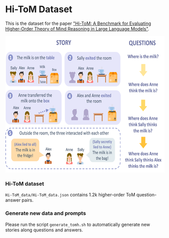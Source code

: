 # Hi-ToM Dataset

This is the dataset for the paper ["Hi-ToM: A Benchmark for Evaluating Higher-Order Theory of Mind Reasoning in Large Language Models"](https://arxiv.org/abs/2310.16755).

<img src=media/Picture1.png height=430>

### Hi-ToM dataset
`Hi-ToM_data/Hi-ToM_data.json` contains 1.2k higher-order ToM question-answer pairs.

### Generate new data and prompts

Please run the script `generate_tomh.sh` to automatically generate new stories along questions and answers.
